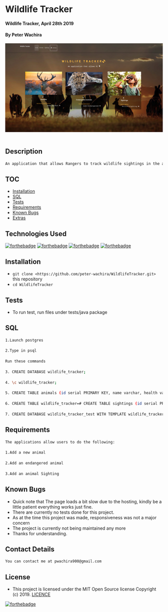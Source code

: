 # Wildlife Tracker
#### Wildlife Tracker, April 28th 2019
#### By **Peter Wachira**
![](screenshots/screenshot1.png)
![]()
## Description

```bash
An application that allows Rangers to track wildlife sightings in the area.
```

## TOC

- [Installation](#Installation)
- [SQL](#SQL)
- [Tests](#Tests)
- [Requirements](#Requirements)
- [Known Bugs](#Requirements)
- [Extras](#extras)



## Technologies Used
[![forthebadge](https://forthebadge.com/images/badges/powered-by-electricity.svg)](https://forthebadge.com)
[![forthebadge](https://forthebadge.com/images/badges/made-with-java.svg)](https://forthebadge.com)
[![forthebadge](https://forthebadge.com/images/badges/uses-html.svg)](https://forthebadge.com)
[![forthebadge](https://forthebadge.com/images/badges/uses-css.svg)](https://forthebadge.com)

## Installation
* `git clone <https://github.com/peter-wachira/WildlifeTracker.git>` this repository
* `cd WildlifeTracker`

## Tests

- To run test, run files under tests/java package 


## SQL
```bash
1.Launch postgres

2.Type in psql

Run these commands

3. CREATE DATABASE wildlife_tracker;

4. \c wildlife_tracker;

5. CREATE TABLE animals (id serial PRIMARY KEY, name varchar, health varchar, age varchar, type varchar);

6. CREATE TABLE wildlife_tracker=# CREATE TABLE sightings (id serial PRIMARY KEY, animal_id int, location varchar, ranger_name varchar, timestamp timestamp);

7. CREATE DATABASE wildlife_tracker_test WITH TEMPLATE wildlife_tracker;

```
## Requirements
```bash
The applications allow users to do the following:

1.Add a new animal
 
2.Add an endangered animal

3.Add an animal Sighting

```

## Known Bugs
- Quick note that The page loads a bit slow due to the hosting, kindly be a little patient everything works just fine.
- There are currently no tests done for this project.
- As at the time this project was made, responsiveness was not a major concern 
- The project is currently not being maintained any more 
- Thanks for understanding.



## Contact Details
```bash
You can contact me at pwachira900@gmail.com
```

## License
- This project is licensed under the MIT Open Source license Copyright (c) 2019. [LICENCE](https://github.com/peter-wachira/WildlifeTracker/blob/master/LICENCE)

[![forthebadge](https://forthebadge.com/images/badges/makes-people-smile.svg)](https://forthebadge.com)
